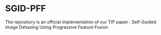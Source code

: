 # SGID-PFF
The repository is an official implementation of our TIP paper : Self-Guided Image Dehazing Using Progressive Feature Fusion
